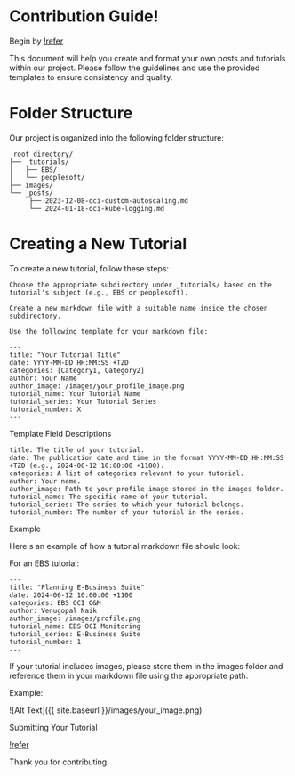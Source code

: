 # Contribution Guide! 

Begin by [!refer](CONTRIBUTE.md)

This document will help you create and format your own posts and tutorials within our project. Please follow the guidelines and use the provided templates to ensure consistency and quality.

# Folder Structure

Our project is organized into the following folder structure:

```
_root_directory/
├── _tutorials/
│   ├── EBS/
│   └── peoplesoft/
├── images/
└── _posts/
     ├── 2023-12-08-oci-custom-autoscaling.md
     └── 2024-01-18-oci-kube-logging.md
```

# Creating a New Tutorial

To create a new tutorial, follow these steps:

    Choose the appropriate subdirectory under _tutorials/ based on the tutorial's subject (e.g., EBS or peoplesoft).

    Create a new markdown file with a suitable name inside the chosen subdirectory.

    Use the following template for your markdown file:

```
---
title: "Your Tutorial Title"
date: YYYY-MM-DD HH:MM:SS +TZD
categories: [Category1, Category2]
author: Your Name
author_image: /images/your_profile_image.png
tutorial_name: Your Tutorial Name
tutorial_series: Your Tutorial Series
tutorial_number: X
---
```

Template Field Descriptions

    title: The title of your tutorial.
    date: The publication date and time in the format YYYY-MM-DD HH:MM:SS +TZD (e.g., 2024-06-12 10:00:00 +1100).
    categories: A list of categories relevant to your tutorial.
    author: Your name.
    author_image: Path to your profile image stored in the images folder.
    tutorial_name: The specific name of your tutorial.
    tutorial_series: The series to which your tutorial belongs.
    tutorial_number: The number of your tutorial in the series.

Example

Here's an example of how a tutorial markdown file should look:

For an EBS tutorial:

```
---
title: "Planning E-Business Suite"
date: 2024-06-12 10:00:00 +1100
categories: EBS OCI O&M
author: Venugopal Naik
author_image: /images/profile.png
tutorial_name: EBS OCI Monitoring
tutorial_series: E-Business Suite
tutorial_number: 1
---
```

If your tutorial includes images, please store them in the images folder and reference them in your markdown file using the appropriate path.

Example:

![Alt Text]({{ site.baseurl }}/images/your_image.png)

Submitting Your Tutorial

[!refer](CONTRIBUTE.md)

Thank you for contributing.
